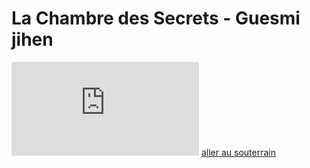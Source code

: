 # La Chambre des Secrets - Guesmi jihen

![Lisez un ancien parchemin et trouvez un passage vers la Salle de la Vérité](https://github.com/WilsonUCA/Labyrinthe-sens-dessus-dessous/blob/main/lieu10-11-12/verite.md)
[aller au souterrain](https://github.com/WilsonUCA/Labyrinthe-sens-dessus-dessous/blob/main/Les%20Souterrains%20du%20Ch%C3%A2teau.md)